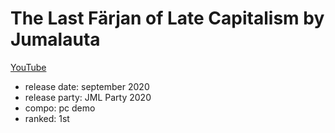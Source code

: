 #  The Last Färjan of Late Capitalism by Jumalauta

[YouTube](https://youtu.be/7AqWbEDcyxg)

- release date: september 2020
- release party: JML Party 2020
- compo: pc demo
- ranked: 1st

